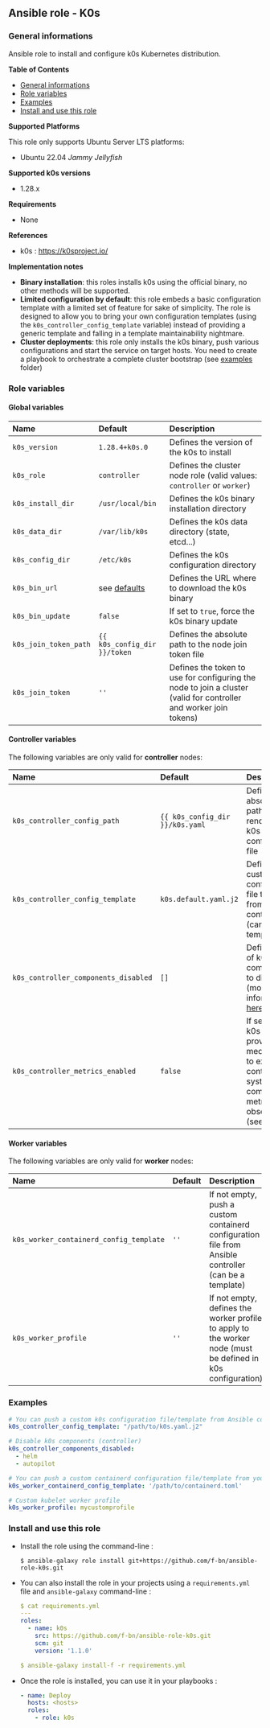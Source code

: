 ## Ansible role - K0s

### General informations

Ansible role to install and configure k0s Kubernetes distribution.

**Table of Contents**

- [General informations](#general-informations)
- [Role variables](#role-variables)
- [Examples](#examples)
- [Install and use this role](#install-and-use-this-role)

**Supported Platforms**

This role only supports Ubuntu Server LTS platforms:

  - Ubuntu 22.04 *Jammy Jellyfish*

**Supported k0s versions**

  - 1.28.x

**Requirements**

  - None

**References**

  - k0s : https://k0sproject.io/

**Implementation notes**

  - **Binary installation**: this roles installs k0s using the official binary, no other methods will be supported.
  - **Limited configuration by default**: this role embeds a basic configuration template with a limited set of feature for sake of simplicity. The role is designed to allow you to bring your own configuration templates (using the `k0s_controller_config_template` variable) instead of providing a generic template and falling in a template maintainability nightmare.
  - **Cluster deployments**: this role only installs the k0s binary, push various configurations and start the service on target hosts. You need to create a playbook to orchestrate a complete cluster bootstrap (see [examples](examples/bootstrap-cluster.yml) folder)

### Role variables

#### Global variables

| Name                              | Default                      | Description                                                      |
| :-------------------------------- | :--------------------------- | :--------------------------------------------------------------- |
| `k0s_version`                     | `1.28.4+k0s.0`               | Defines the version of the k0s to install                        |
| `k0s_role`                        | `controller`                 | Defines the cluster node role (valid values: `controller` or `worker`) | 
| `k0s_install_dir`                 | `/usr/local/bin`             | Defines the k0s binary installation directory                    |
| `k0s_data_dir`                    | `/var/lib/k0s`               | Defines the k0s data directory (state, etcd...)                  |
| `k0s_config_dir`                  | `/etc/k0s`                   | Defines the k0s configuration directory                          |
| `k0s_bin_url`                     | see [defaults](defaults/main.yml)| Defines the URL where to download the k0s binary             |
| `k0s_bin_update`                  | `false`                      | If set to `true`, force the k0s binary update                    |
| `k0s_join_token_path`             | `{{ k0s_config_dir }}/token` | Defines the absolute path to the node join token file            |
| `k0s_join_token`                  | `''`                         | Defines the token to use for configuring the node to join a cluster (valid for controller and worker join tokens) |

#### Controller variables

The following variables are only valid for **controller** nodes:

| Name                              | Default                      | Description                                                      |
| :-------------------------------- | :--------------------------- | :--------------------------------------------------------------- |
| `k0s_controller_config_path`      | `{{ k0s_config_dir }}/k0s.yaml`| Defines the absolute path to the rendered k0s configuration file |
| `k0s_controller_config_template`  | `k0s.default.yaml.j2`        | Defines a custom k0s configuration file to push from Ansible controller (can be a template) |
| `k0s_controller_components_disabled`| `[]`                       | Defines a list of k0s components to disable (more informations [here](https://docs.k0sproject.io/v1.27.2+k0s.0/configuration/?h=disabl#disabling-controller-components) |
| `k0s_controller_metrics_enabled`  | `false`                      | If set to `true`, k0s will provides a mechanism to expose controller system components metrics for observability (see [here](https://docs.k0sproject.io/v1.28.2+k0s.0/system-monitoring/)) |

#### Worker variables

The following variables are only valid for **worker** nodes:

| Name                              | Default                      | Description                                                      |
| :-------------------------------- | :--------------------------- | :--------------------------------------------------------------- |
| `k0s_worker_containerd_config_template`| `''`                    | If not empty, push a custom containerd configuration file from Ansible controller (can be a template) |
| `k0s_worker_profile`              | `''`                         | If not empty, defines the worker profile to apply to the worker node (must be defined in k0s configuration) |

### Examples

```YAML
# You can push a custom k0s configuration file/template from Ansible controller (controller)
k0s_controller_config_template: "/path/to/k0s.yaml.j2"

# Disable k0s components (controller)
k0s_controller_components_disabled:
  - helm
  - autopilot

# You can push a custom containerd configuration file/template from your Ansible controller (worker)
k0s_worker_containerd_config_template: '/path/to/containerd.toml'

# Custom kubelet worker profile
k0s_worker_profile: mycustomprofile
```

### Install and use this role

* Install the role using the command-line :

  ```shell
  $ ansible-galaxy role install git+https://github.com/f-bn/ansible-role-k0s.git
  ```

* You can also install the role in your projects using a `requirements.yml` file and `ansible-galaxy` command-line :

  ```YAML
  $ cat requirements.yml
  ---
  roles:
    - name: k0s
      src: https://github.com/f-bn/ansible-role-k0s.git
      scm: git
      version: '1.1.0'

  $ ansible-galaxy install-f -r requirements.yml
  ```

* Once the role is installed, you can use it in your playbooks :

  ```yaml
  - name: Deploy
    hosts: <hosts>
    roles:
      - role: k0s
  ```
